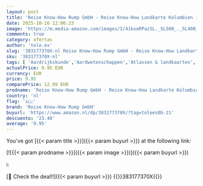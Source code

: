 ```yaml
---
layout: post
title: 'Reise Know-How Rump GmbH - Reise Know-How Landkarte Kolumbien 1 : 1 400 000: world mapping project'
date: 2025-10-16 12:06:23
image: 'https://m.media-amazon.com/images/I/41kooRPazSL._SL500_._SL400_.jpg'
comments: true
category: ofertas
author: 'tole.es'
slug: '383177370X-nl Reise Know-How Rump GmbH - Reise Know-How Landkarte...'
sku: '383177370X-nl'
tags: [ 'Aardrijkskunde','Aardwetenschappen','Atlassen & landkaarten','Boeken','Engelstalige boeken','Featured Categories','Hobbys, kunstnijverheid & huis','Reizen & toerisme','Wetenschap, natuur & wiskunde','reise know-how rump gmbh','🇳🇱', ]
actualPrice: 9.95 EUR
currency: EUR
price: 9.95
comparePrice: 12.99 EUR
prodname: 'Reise Know-How Rump GmbH - Reise Know-How Landkarte Kolumbien 1 : 1 400 000: world mapping project'
country: 'nl'
flag: '🇳🇱'
brand: 'Reise Know-How Rump GmbH'
buyurl: 'https://www.amazon.nl/dp/383177370X/?tag=tolees0b-21'
descuento: '23.40'
average: '9.95'
---
```


You've got [{{< param title >}}]({{< param buyurl >}}) at the following link:

[![{{< param prodname >}}]({{< param image >}})]({{< param buyurl >}})

ℹ️:


[🛒 Check the deal!!]({{< param buyurl >}})
{{<world>}}383177370X{{</world>}}
